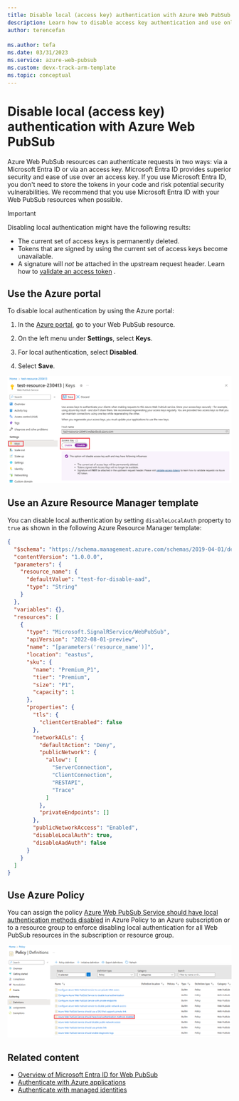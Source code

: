 ```yaml
---
title: Disable local (access key) authentication with Azure Web PubSub
description: Learn how to disable access key authentication and use only Microsoft Entra authorization with Azure Web PubSub.
author: terencefan

ms.author: tefa
ms.date: 03/31/2023
ms.service: azure-web-pubsub
ms.custom: devx-track-arm-template
ms.topic: conceptual
---
```


# Disable local (access key) authentication with Azure Web PubSub

Azure Web PubSub resources can authenticate requests in two ways: via a Microsoft Entra ID or via an access key. Microsoft Entra ID provides superior security and ease of use over an access key. If you use Microsoft Entra ID, you don't need to store the tokens in your code and risk potential security vulnerabilities. We recommend that you use Microsoft Entra ID with your Web PubSub resources when possible.

> [!IMPORTANT]
> Disabling local authentication might have the following results:
>
> - The current set of access keys is permanently deleted.
> - Tokens that are signed by using the current set of access keys become unavailable.
> - A signature will *not* be attached in the upstream request header. Learn how to [validate an access token](./howto-use-managed-identity.md#validate-access-tokens) .

## Use the Azure portal

To disable local authentication by using the Azure portal:

1. In the [Azure portal](https://portal.azure.com), go to your Web PubSub resource.

2. On the left menu under **Settings**, select **Keys**.

3. For local authentication, select **Disabled**.

4. Select **Save**.

![Screenshot that shows disabling local authentication.](./media/howto-disable-local-auth/disable-local-auth.png)

## Use an Azure Resource Manager template

You can disable local authentication by setting `disableLocalAuth` property to `true` as shown in the following Azure Resource Manager template:

```json
{
  "$schema": "https://schema.management.azure.com/schemas/2019-04-01/deploymentTemplate.json#",
  "contentVersion": "1.0.0.0",
  "parameters": {
    "resource_name": {
      "defaultValue": "test-for-disable-aad",
      "type": "String"
    }
  },
  "variables": {},
  "resources": [
    {
      "type": "Microsoft.SignalRService/WebPubSub",
      "apiVersion": "2022-08-01-preview",
      "name": "[parameters('resource_name')]",
      "location": "eastus",
      "sku": {
        "name": "Premium_P1",
        "tier": "Premium",
        "size": "P1",
        "capacity": 1
      },
      "properties": {
        "tls": {
          "clientCertEnabled": false
        },
        "networkACLs": {
          "defaultAction": "Deny",
          "publicNetwork": {
            "allow": [
              "ServerConnection",
              "ClientConnection",
              "RESTAPI",
              "Trace"
            ]
          },
          "privateEndpoints": []
        },
        "publicNetworkAccess": "Enabled",
        "disableLocalAuth": true,
        "disableAadAuth": false
      }
    }
  ]
}
```

## Use Azure Policy

You can assign the policy [Azure Web PubSub Service should have local authentication methods disabled](https://ms.portal.azure.com/#view/Microsoft_Azure_Policy/PolicyDetailBlade/definitionId/%2Fproviders%2FMicrosoft.Authorization%2FpolicyDefinitions%2Fb66ab71c-582d-4330-adfd-ac162e78691e) in Azure Policy to an Azure subscription or to a resource group to enforce disabling local authentication for all Web PubSub resources in the subscription or resource group.

![Screenshot that shows disabling local authentication policy.](./media/howto-disable-local-auth/disable-local-auth-policy.png)

## Related content

- [Overview of Microsoft Entra ID for Web PubSub](concept-azure-ad-authorization.md)
- [Authenticate with Azure applications](./howto-authorize-from-application.md)
- [Authenticate with managed identities](./howto-authorize-from-managed-identity.md)
